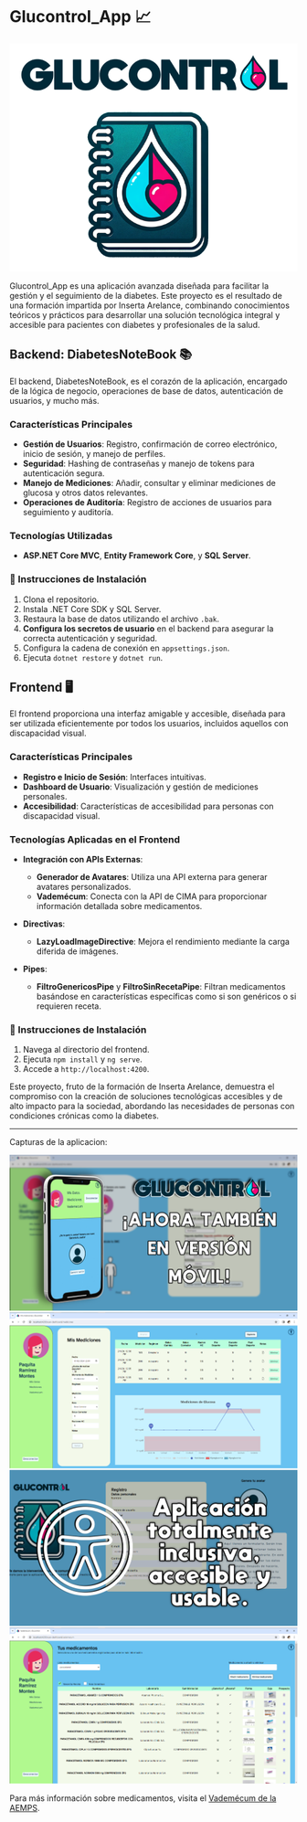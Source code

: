 # Glucontrol_App 📈
![Logo Glucontrol_App](./images/logo.png)

Glucontrol_App es una aplicación avanzada diseñada para facilitar la gestión y el seguimiento de la diabetes. Este proyecto es el resultado de una formación impartida por Inserta Arelance, combinando conocimientos teóricos y prácticos para desarrollar una solución tecnológica integral y accesible para pacientes con diabetes y profesionales de la salud.

## Backend: DiabetesNoteBook 📚

El backend, DiabetesNoteBook, es el corazón de la aplicación, encargado de la lógica de negocio, operaciones de base de datos, autenticación de usuarios, y mucho más.

### Características Principales

- **Gestión de Usuarios**: Registro, confirmación de correo electrónico, inicio de sesión, y manejo de perfiles.
- **Seguridad**: Hashing de contraseñas y manejo de tokens para autenticación segura.
- **Manejo de Mediciones**: Añadir, consultar y eliminar mediciones de glucosa y otros datos relevantes.
- **Operaciones de Auditoría**: Registro de acciones de usuarios para seguimiento y auditoría.

### Tecnologías Utilizadas

- **ASP.NET Core MVC**, **Entity Framework Core**, y **SQL Server**.

### 🚀 Instrucciones de Instalación

1. Clona el repositorio.
2. Instala .NET Core SDK y SQL Server.
3. Restaura la base de datos utilizando el archivo `.bak`.
4. **Configura los secretos de usuario** en el backend para asegurar la correcta autenticación y seguridad.
5. Configura la cadena de conexión en `appsettings.json`.
6. Ejecuta `dotnet restore` y `dotnet run`.

## Frontend 🖥️

El frontend proporciona una interfaz amigable y accesible, diseñada para ser utilizada eficientemente por todos los usuarios, incluidos aquellos con discapacidad visual.

### Características Principales

- **Registro e Inicio de Sesión**: Interfaces intuitivas.
- **Dashboard de Usuario**: Visualización y gestión de mediciones personales.
- **Accesibilidad**: Características de accesibilidad para personas con discapacidad visual.

### Tecnologías Aplicadas en el Frontend

- **Integración con APIs Externas**: 
  - **Generador de Avatares**: Utiliza una API externa para generar avatares personalizados.
  - **Vademécum**: Conecta con la API de CIMA para proporcionar información detallada sobre medicamentos.

- **Directivas**: 
  - **LazyLoadImageDirective**: Mejora el rendimiento mediante la carga diferida de imágenes.

- **Pipes**: 
  - **FiltroGenericosPipe** y **FiltroSinRecetaPipe**: Filtran medicamentos basándose en características específicas como si son genéricos o si requieren receta.

### 🚀 Instrucciones de Instalación

1. Navega al directorio del frontend.
2. Ejecuta `npm install` y `ng serve`.
3. Accede a `http://localhost:4200`.

Este proyecto, fruto de la formación de Inserta Arelance, demuestra el compromiso con la creación de soluciones tecnológicas accesibles y de alto impacto para la sociedad, abordando las necesidades de personas con condiciones crónicas como la diabetes.

---

Capturas de la aplicacion:

![Logo Glucontrol_App](./images/1.png)
![Logo Glucontrol_App](./images/2.png)
![Logo Glucontrol_App](./images/3.png)
![Logo Glucontrol_App](./images/4.png)


Para más información sobre medicamentos, visita el [Vademécum de la AEMPS](https://cima.aemps.es/cima/publico/nomenclator.html).


